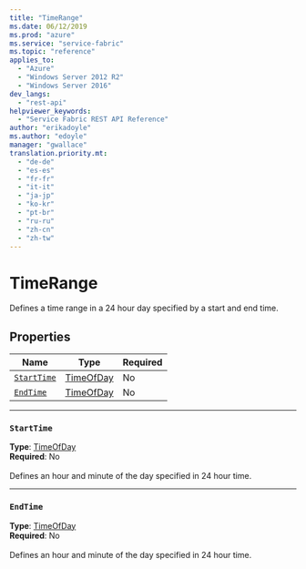 ```yaml
---
title: "TimeRange"
ms.date: 06/12/2019
ms.prod: "azure"
ms.service: "service-fabric"
ms.topic: "reference"
applies_to: 
  - "Azure"
  - "Windows Server 2012 R2"
  - "Windows Server 2016"
dev_langs: 
  - "rest-api"
helpviewer_keywords: 
  - "Service Fabric REST API Reference"
author: "erikadoyle"
ms.author: "edoyle"
manager: "gwallace"
translation.priority.mt: 
  - "de-de"
  - "es-es"
  - "fr-fr"
  - "it-it"
  - "ja-jp"
  - "ko-kr"
  - "pt-br"
  - "ru-ru"
  - "zh-cn"
  - "zh-tw"
---
```

# TimeRange

Defines a time range in a 24 hour day specified by a start and end time.

## Properties
| Name | Type | Required |
| --- | --- | --- |
| [`StartTime`](#starttime) | [TimeOfDay](sfclient-v65-model-timeofday.md) | No |
| [`EndTime`](#endtime) | [TimeOfDay](sfclient-v65-model-timeofday.md) | No |

____
### `StartTime`
__Type__: [TimeOfDay](sfclient-v65-model-timeofday.md) <br/>
__Required__: No<br/>
<br/>
Defines an hour and minute of the day specified in 24 hour time.

____
### `EndTime`
__Type__: [TimeOfDay](sfclient-v65-model-timeofday.md) <br/>
__Required__: No<br/>
<br/>
Defines an hour and minute of the day specified in 24 hour time.
